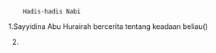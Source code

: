         Hadis-hadis Nabi
                      
1.Sayyidina Abu Hurairah bercerita tentang keadaan beliau()

2.
